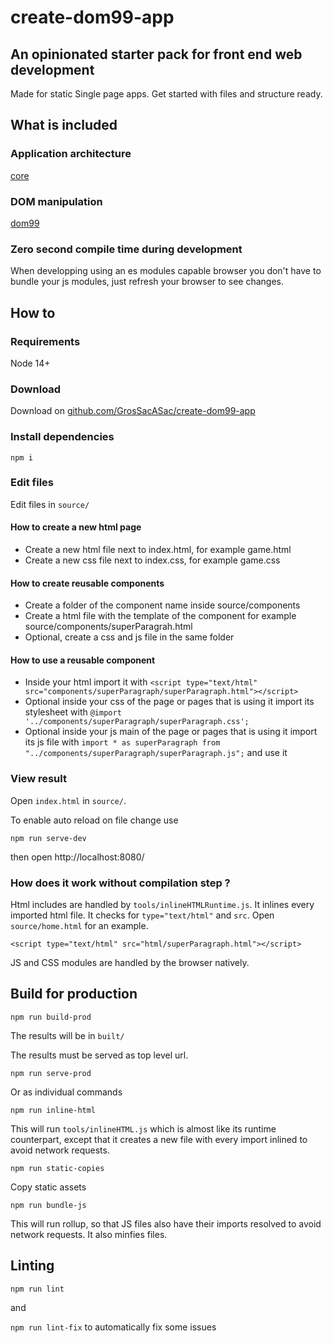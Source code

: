 # create-dom99-app

## An opinionated starter pack for front end web development

Made for static Single page apps. Get started with files and structure ready.


## What is included



### Application architecture

[core](https://github.com/mauriciosoares/core.js)

### DOM manipulation

[dom99](https://dom99.now.sh/)



### Zero second compile time during development

When developping using an es modules capable browser you don't have to bundle your js modules, just refresh your browser to see changes.

## How to

### Requirements

Node 14+

### Download

Download on [github.com/GrosSacASac/create-dom99-app](https://github.com/GrosSacASac/create-dom99-app/archive/master.zip)


### Install dependencies

`npm i`

### Edit files

Edit files in `source/`

#### How to create a new html page

 * Create a new html file next to index.html, for example game.html
 * Create a new css file next to index.css, for example game.css

#### How to create reusable components

 * Create a folder of the component name inside source/components
 * Create a html file with the template of the component for example  source/components/superParagrah.html
 * Optional, create a css and js file in the same folder

#### How to use a reusable component

 * Inside your html import it with `<script type="text/html" src="components/superParagraph/superParagraph.html"></script>`
 * Optional inside your css of the page or pages that is using it import its stylesheet with `@import '../components/superParagraph/superParagraph.css';`
 * Optional inside your js main of the page or pages that is using it import its js file with `import * as superParagraph from "../components/superParagraph/superParagraph.js";` and use it

### View result

Open `index.html` in `source/`.


To enable auto reload on file change use 


`npm run serve-dev`

then open http://localhost:8080/

### How does it work without compilation step ?

Html includes are handled by `tools/inlineHTMLRuntime.js`. It inlines every imported html file.  It checks for `type="text/html"` and `src`. Open `source/home.html` for an example.

```
<script type="text/html" src="html/superParagraph.html"></script>
```

JS and CSS modules are handled by the browser natively.

## Build for production

`npm run build-prod`

The results will be in `built/`

The results must be served as top level url.

`npm run serve-prod`

Or as individual commands

`npm run inline-html`

This will run `tools/inlineHTML.js` which is almost like its runtime counterpart, except that it creates a new file with every import inlined to avoid network requests.

`npm run static-copies`

Copy static assets

`npm run bundle-js`

This will run rollup, so that JS files also have their imports resolved to avoid network requests. It also minfies files.

## Linting


`npm run lint`

and

`npm run lint-fix` to automatically fix some issues
 

